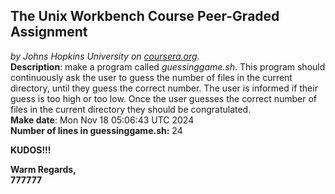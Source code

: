 ## The Unix Workbench Course Peer-Graded Assignment
*by Johns Hopkins University on [coursera.org](https://www.coursera.org/).*
\
**Description**: make a program called *guessinggame.sh*. This program should continuously ask the user to guess the number of files in the current directory, until they guess the correct number. The user is informed if their guess is too high or too low. Once the user guesses the correct number of files in the current directory they should be congratulated.
\
**Make date**: Mon Nov 18 05:06:43 UTC 2024
\
**Number of lines in guessinggame.sh:** 24

**KUDOS!!!**

**Warm Regards,**
\
**777777**
